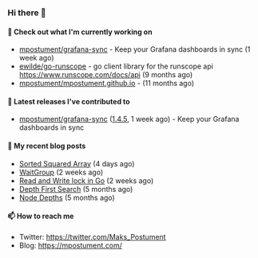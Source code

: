 ### Hi there 👋

#### 👷 Check out what I'm currently working on

- [mpostument/grafana-sync](https://github.com/mpostument/grafana-sync) - Keep your Grafana dashboards in sync (1 week ago)
- [ewilde/go-runscope](https://github.com/ewilde/go-runscope) - go client library for the runscope  api https://www.runscope.com/docs/api (9 months ago)
- [mpostument/mpostument.github.io](https://github.com/mpostument/mpostument.github.io) -  (11 months ago)

#### 🔭 Latest releases I've contributed to

- [mpostument/grafana-sync](https://github.com/mpostument/grafana-sync) ([1.4.5](https://github.com/mpostument/grafana-sync/releases/tag/1.4.5), 1 week ago) - Keep your Grafana dashboards in sync

#### 📜 My recent blog posts

- [Sorted Squared Array](https://mpostument.com/2022/02/14/sorted-squared-array/) (4 days ago)
- [WaitGroup](https://mpostument.com/2022/02/02/wait-groups/) (2 weeks ago)
- [Read and Write lock in Go](https://mpostument.com/2022/01/31/rwlock/) (2 weeks ago)
- [Depth First Search](https://mpostument.com/2021/09/06/depth-first-search/) (5 months ago)
- [Node Depths](https://mpostument.com/2021/08/26/node-depths/) (5 months ago)

#### 📫 How to reach me

- Twitter: https://twitter.com/Maks_Postument
- Blog: https://mpostument.com/
